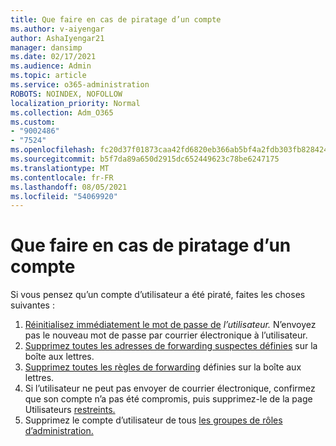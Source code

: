 ```yaml
---
title: Que faire en cas de piratage d’un compte
ms.author: v-aiyengar
author: AshaIyengar21
manager: dansimp
ms.date: 02/17/2021
ms.audience: Admin
ms.topic: article
ms.service: o365-administration
ROBOTS: NOINDEX, NOFOLLOW
localization_priority: Normal
ms.collection: Adm_O365
ms.custom:
- "9002486"
- "7524"
ms.openlocfilehash: fc20d37f01873caa42fd6820eb366ab5bf4a2fdb303fb82842435d84da067f26
ms.sourcegitcommit: b5f7da89a650d2915dc652449623c78be6247175
ms.translationtype: MT
ms.contentlocale: fr-FR
ms.lasthandoff: 08/05/2021
ms.locfileid: "54069920"
---
```

# <a name="what-to-do-when-an-account-is-hacked"></a>Que faire en cas de piratage d’un compte

Si vous pensez qu’un compte d’utilisateur a été piraté, faites les choses suivantes :

1. [Réinitialisez immédiatement le mot de passe de](https://go.microsoft.com/fwlink/?linkid=2103704) *l’utilisateur.* N’envoyez pas le nouveau mot de passe par courrier électronique à l’utilisateur.
1. [Supprimez toutes les adresses de forwarding suspectes définies](https://go.microsoft.com/fwlink/?linkid=2103705) sur la boîte aux lettres.
1. [Supprimez toutes les règles de forwarding](https://go.microsoft.com/fwlink/?linkid=2103706) définies sur la boîte aux lettres.
1. Si l’utilisateur ne peut pas envoyer de courrier électronique, confirmez que son compte n’a pas été compromis, puis supprimez-le de la page Utilisateurs [restreints.](https://go.microsoft.com/fwlink/?linkid=2103706)
1. Supprimez le compte d’utilisateur de tous [les groupes de rôles d’administration.](https://go.microsoft.com/fwlink/?linkid=2092294)